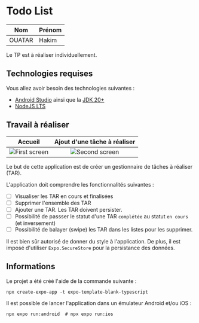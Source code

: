 # Todo List

| Nom    | Prénom |
| ------ | ------ |
| OUATAR | Hakim  |

Le TP est à réaliser individuellement.

## Technologies requises

Vous allez avoir besoin des technologies suivantes :

- [Android Studio](https://developer.android.com/studio "Android Studio") ainsi que la [JDK 20+](https://www.oracle.com/fr/java/technologies/downloads "JDK")
- [NodeJS LTS](https://nodejs.org/fr "NodeJS")

## Travail à réaliser

|                           Accueil                           |                 Ajout d'une tâche à réaliser                  |
| :---------------------------------------------------------: | :-----------------------------------------------------------: |
| ![First screen](./docs/img/first-screen.png "First screen") | ![Second screen](./docs/img/second-screen.png "First screen") |

Le but de cette application est de créer un gestionnaire de tâches à réaliser (TAR).

L'application doit comprendre les fonctionnalités suivantes :

- [ ] Visualiser les TAR en cours et finalisées
- [ ] Supprimer l'ensemble des TAR
- [ ] Ajouter une TAR. Les TAR doivent persister.
- [ ] Possibilité de passser le statut d'une TAR `complétée` au statut `en cours` (et inversement)
- [ ] Possibilité de balayer (swipe) les TAR dans les listes pour les supprimer.

Il est bien sûr autorisé de donner du style à l'application. De plus, il est imposé d'utiliser `Expo.SecureStore` pour la persistance des données.

## Informations

Le projet a été créé l'aide de la commande suivante :

```shell
npx create-expo-app -t expo-template-blank-typescript
```

Il est possible de lancer l'application dans un émulateur Android et/ou iOS :

```shell
npx expo run:android  # npx expo run:ios
```

